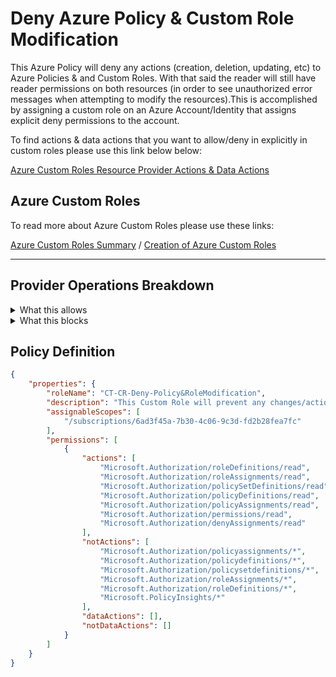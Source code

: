 # Deny Azure Policy & Custom Role Modification

This Azure Policy will deny any actions (creation, deletion, updating, etc) to Azure Policies & and Custom Roles. With that said the reader will still have reader permissions on both resources (in order to see unauthorized error messages when attempting to modify the resources).This is accomplished by assigning a custom role on an Azure Account/Identity that assigns explicit deny permissions to the account. 

To find actions & data actions that you want to allow/deny in explicitly in custom roles please use this link below below:

[Azure Custom Roles Resource Provider Actions & Data Actions](https://docs.microsoft.com/en-us/azure/role-based-access-control/resource-provider-operations)
 
## Azure Custom Roles
   
To read more about Azure Custom Roles please use these links:

[Azure Custom Roles Summary](https://docs.microsoft.com/en-us/azure/role-based-access-control/custom-roles)
/
[Creation of Azure Custom Roles](https://docs.microsoft.com/en-us/azure/active-directory/users-groups-roles/roles-create-custom)


---

## Provider Operations Breakdown

<details>
  <summary>What this allows</summary>

* Microsoft.Authorization/roleDefinitions/read
* Microsoft.Authorization/roleAssignments/read
* Microsoft.Authorization/policySetDefinitions/read
* Microsoft.Authorization/policyDefinitions/read
* Microsoft.Authorization/policyAssignments/read
* Microsoft.Authorization/permissions/read
* Microsoft.Authorization/denyAssignments/read

</details>
<details>
  <summary>What this blocks</summary>

* Microsoft.Authorization/policyassignments/*
* Microsoft.Authorization/policydefinitions/*
* Microsoft.Authorization/policysetdefinitions/*
* Microsoft.Authorization/roleAssignments/*
* Microsoft.Authorization/roleDefinitions/*
* Microsoft.PolicyInsights/*


</details>

## Policy Definition

```json
{
    "properties": {
        "roleName": "CT-CR-Deny-Policy&RoleModification",
        "description": "This Custom Role will prevent any changes/actions (creation, deletion, etc) to Azure Policies & Custom Roles.",
        "assignableScopes": [
            "/subscriptions/6ad3f45a-7b30-4c06-9c3d-fd2b28fea7fc"
        ],
        "permissions": [
            {
                "actions": [
                    "Microsoft.Authorization/roleDefinitions/read",
                    "Microsoft.Authorization/roleAssignments/read",
                    "Microsoft.Authorization/policySetDefinitions/read",
                    "Microsoft.Authorization/policyDefinitions/read",
                    "Microsoft.Authorization/policyAssignments/read",
                    "Microsoft.Authorization/permissions/read",
                    "Microsoft.Authorization/denyAssignments/read"
                ],
                "notActions": [
                    "Microsoft.Authorization/policyassignments/*",
                    "Microsoft.Authorization/policydefinitions/*",
                    "Microsoft.Authorization/policysetdefinitions/*",
                    "Microsoft.Authorization/roleAssignments/*",
                    "Microsoft.Authorization/roleDefinitions/*",
                    "Microsoft.PolicyInsights/*"
                ],
                "dataActions": [],
                "notDataActions": []
            }
        ]
    }
}
```